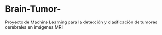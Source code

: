 # Brain-Tumor-
Proyecto de Machine Learning para la detección y clasificación de tumores cerebrales en imágenes MRI

